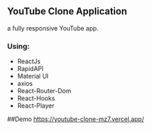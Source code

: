 ## YouTube Clone Application 
a fully responsive YouTube app.

### Using:
<ul>
  <li> ReactJs
  <li> RapidAPI
  <li> Material UI
  <li> axios  
  <li> React-Router-Dom
  <li> React-Hooks
  <li> React-Player
</ul>


##Demo
https://youtube-clone-mz7.vercel.app/
